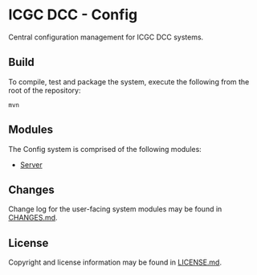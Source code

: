 # ICGC DCC - Config

Central configuration management for ICGC DCC systems.

## Build

To compile, test and package the system, execute the following from the root of the repository:

```shell
mvn
```

## Modules

The Config system is comprised of the following modules:

- [Server](dcc-config-server/README.md)

## Changes

Change log for the user-facing system modules may be found in [CHANGES.md](CHANGES.md).

## License

Copyright and license information may be found in [LICENSE.md](LICENSE.md).
